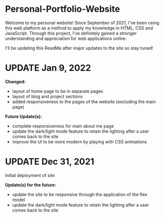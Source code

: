 # Personal-Portfolio-Website

Welcome to my personal website! Since September of 2021, I've been using this web platform as a method to apply my knowledge in HTML, CSS and JavaScript. Through this project, I've definitely gained a stronger understanding and appreciation for web applications online.

I'll be updating this ReadMe after major updates to the site so stay tuned!

# UPDATE Jan 9, 2022
**Changed:**
- layout of home page to be in separate pages
- layout of blog and project sections
- added responsiveness to the pages of the website (excluding the main page)

**Future Update(s):**
- complete responsiveness for main about me page
- update the dark/light mode feature to retain the lighting after a user comes back to the site
- improve the UI to be more modern by playing with CSS animations
  
  


# UPDATE Dec 31, 2021
Initial deployment of site

**Update(s) for the future:**
- update the site to be responsive through the application of the flex model
- update the dark/light mode feature to retain the lighting after a user comes back to the site
